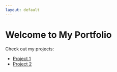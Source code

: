 ```yaml
---
layout: default
---
```


# Welcome to My Portfolio

Check out my projects:

- [Project 1](/project1)
- [Project 2](/project2)


